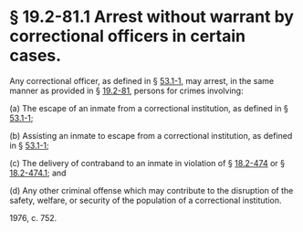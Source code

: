# § 19.2-81.1 Arrest without warrant by correctional officers in certain cases.

<p>Any correctional officer, as defined in § <a href='http://law.lis.virginia.gov/vacode/53.1-1/'>53.1-1</a>, may arrest, in the same manner as provided in § <a href='http://law.lis.virginia.gov/vacode/19.2-81/'>19.2-81</a>, persons for crimes involving:</p><p>(a) The escape of an inmate from a correctional institution, as defined in § <a href='http://law.lis.virginia.gov/vacode/53.1-1/'>53.1-1</a>;</p><p>(b) Assisting an inmate to escape from a correctional institution, as defined in § <a href='http://law.lis.virginia.gov/vacode/53.1-1/'>53.1-1</a>;</p><p>(c) The delivery of contraband to an inmate in violation of § <a href='http://law.lis.virginia.gov/vacode/18.2-474/'>18.2-474</a> or § <a href='http://law.lis.virginia.gov/vacode/18.2-474.1/'>18.2-474.1</a>; and</p><p>(d) Any other criminal offense which may contribute to the disruption of the safety, welfare, or security of the population of a correctional institution.</p><p>1976, c. 752.</p>